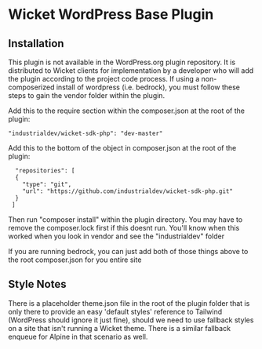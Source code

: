 # Wicket WordPress Base Plugin

## Installation ##

This plugin is not available in the WordPress.org plugin repository. It is distributed to Wicket clients for implementation by a developer who will add the plugin according to the project code process.
If using a non-composerized install of wordpress (i.e. bedrock), you must follow these steps to gain the vendor folder within the plugin.

Add this to the require section within the composer.json at the root of the plugin:
```
"industrialdev/wicket-sdk-php": "dev-master"
```

Add this to the bottom of the object in composer.json at the root of the plugin:
```
  "repositories": [
  {
    "type": "git",
    "url": "https://github.com/industrialdev/wicket-sdk-php.git"
  }
 ]
```
Then run "composer install" within the plugin directory. You may have to remove the composer.lock first if this doesnt run. You'll know when this worked when you look in vendor and see the "industrialdev" folder

If you are running bedrock, you can just add both of those things above to the root composer.json for you entire site

## Style Notes
There is a placeholder theme.json file in the root of the plugin folder that is only there to provide an easy 'default styles' reference to Tailwind (WordPress should ignore it just fine), should we need to use fallback styles on a site that isn't running a Wicket theme. There is a similar fallback enqueue for Alpine in that scenario as well.
